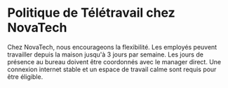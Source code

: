 # Politique de Télétravail chez NovaTech

Chez NovaTech, nous encourageons la flexibilité. Les employés peuvent travailler depuis la maison jusqu'à 3 jours par semaine. Les jours de présence au bureau doivent être coordonnés avec le manager direct. Une connexion internet stable et un espace de travail calme sont requis pour être éligible.